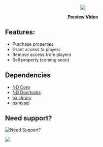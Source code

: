 <p align="center">
  <img src="https://user-images.githubusercontent.com/86536434/195198946-8c2e6bcf-523c-4751-8d70-fa800861ccf4.png" />
</p>
<p align='center'><b><a href="https://youtu.be/qR8pZ-Xw98I">Preview Video</a></b>

## Features:
* Purchase properties
* Grant access to players
* Remove access from players
* Sell property (coming soon)

## Dependencies
* [ND Core](https://github.com/ND-Framework/ND_Core)
* [ND Doorlocks](https://github.com/ND-Framework/ND_Doorlocks)
* [ox library](https://github.com/overextended/ox_lib/releases)
* [oxmysql](https://github.com/overextended/oxmysql/releases)

## Need support?
[![Need Support?](https://user-images.githubusercontent.com/86536434/147299047-73691b78-2690-4786-b58b-27d24e48a0d2.png)](https://discord.gg/Z9Mxu72zZ6)

<a href="https://youtu.be/qR8pZ-Xw98I"><img src="https://user-images.githubusercontent.com/86536434/195199592-9a6d8366-9820-4684-a1fb-c44c823db0e6.png" /></a>
